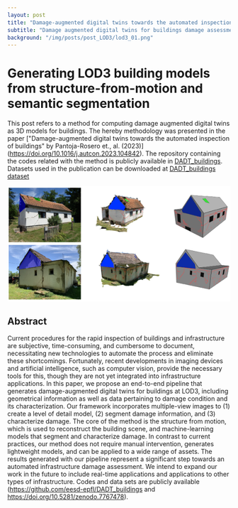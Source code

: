 ```yaml
---
layout: post
title: "Damage-augmented digital twins towards the automated inspection of buildings"
subtitle: "Damage augmented digital twins for buildings damage assessment"
background: "/img/posts/post_LOD3/lod3_01.png"
---
```


# Generating LOD3 building models from structure-from-motion and semantic segmentation

This post refers to a method for computing damage augmented digital twins as 3D models for buildings. The hereby methodology was presented in the paper ["Damage-augmented digital twins towards the automated inspection of buildings" by Pantoja-Rosero et., al. (2023)] (https://doi.org/10.1016/j.autcon.2023.104842). The repository containing the codes related with the method is publicly available in [DADT_buildings](https://github.com/bgpantojar/DADT_buildings). Datasets used in the publication can be downloaded at [DADT_buildings dataset](https://doi.org/10.5281/zenodo.7767478)

![IMDb page](/img/posts/post_DADT/dadt_02.png)

## Abstract

Current procedures for the rapid inspection of buildings and infrastructure are subjective, time-consuming, and cumbersome to document, necessitating new technologies to automate the process and eliminate these shortcomings. Fortunately, recent developments in imaging devices and artificial intelligence, such as computer vision, provide the necessary tools for this, though they are not yet integrated into infrastructure applications. In this paper, we propose an end-to-end pipeline that generates damage-augmented digital twins for buildings at LOD3, including geometrical information as well as data pertaining to damage condition and its characterization. Our framework incorporates multiple-view images to (1) create a level of detail model, (2) segment damage information, and (3) characterize damage. The core of the method is the structure from motion, which is used to reconstruct the building scene, and machine-learning models that segment and characterize damage. In contrast to current practices, our method does not require manual intervention, generates lightweight models, and can be applied to a wide range of assets. The results generated with our pipeline represent a significant step towards an automated infrastructure damage assessment. We intend to expand our work in the future to include real-time applications and applications to other types of infrastructure. Codes and data sets are publicly available (https://github.com/eesd-epfl/DADT_buildings and https://doi.org/10.5281/zenodo.7767478).

